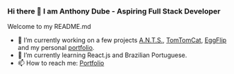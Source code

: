 ### Hi there 👋 I am Anthony Dube - Aspiring Full Stack Developer

Welcome to my README.md

- 🔭 I’m currently working on a few projects [A.N.T.S.](../../../ants), [TomTomCat](../../../tomtomcat), [EggFlip](../../../eggflip) and my personal [portfolio](https://ajdube.com).
- 🌱 I’m currently learning React.js and Brazilian Portuguese.
- 📫 How to reach me: [Portfolio](https://ajdube.com)
